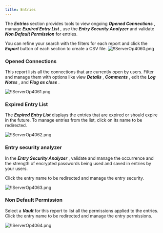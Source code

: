 ```yaml
---
title: Entries
---
```

The ***Entries*** section provides tools to view ongoing ***Opened Connections*** , manage ***Expired Entry List*** , use the ***Entry Security Analyzer*** and validate ***Non Default Permission*** for entries.  

You can refine your search with the filters for each report and click the ***Export*** button of each section to create a CSV file. 
![!!ServerOp4060.png](https://webdevolutions.azureedge.net/docs/en/server/ServerOp4060.png)  

### Opened Connections 
This report lists all the connections that are currently open by users. Filter and manage them with options like view ***Details*** , ***Comments*** , edit the ***Log Notes*** , and ***Flag as close*** .  

![!!ServerOp4061.png](https://webdevolutions.azureedge.net/docs/en/server/ServerOp4061.png) 
### Expired Entry List 
The ***Expired Entry List*** displays the entries that are expired or should expire in the future. To manage entries from the list, click on its name to be redirected.  

![!!ServerOp4062.png](https://webdevolutions.azureedge.net/docs/en/server/ServerOp4062.png) 
### Entry security analyzer 
In the ***Entry Security Analyzer*** , validate and manage the occurrence and the strength of encrypted passwords being used and saved in entries by your users.  

Click the entry name to be redirected and manage the entry security.  

![!!ServerOp4063.png](https://webdevolutions.azureedge.net/docs/en/server/ServerOp4063.png) 
### Non Default Permission 
Select a ***Vault*** for this report to list all the permissions applied to the entries. Click the entry name to be redirected and manage the entry permissions.  

![!!ServerOp4064.png](https://webdevolutions.azureedge.net/docs/en/server/ServerOp4064.png) 

